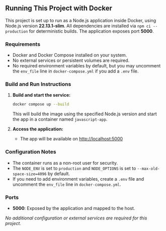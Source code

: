 ## Running This Project with Docker

This project is set up to run as a Node.js application inside Docker, using Node.js version **22.13.1-slim**. All dependencies are installed via `npm ci --production` for deterministic builds. The application exposes port **5000**.

### Requirements
- Docker and Docker Compose installed on your system.
- No external services or persistent volumes are required.
- No required environment variables by default, but you may uncomment the `env_file` line in `docker-compose.yml` if you add a `.env` file.

### Build and Run Instructions
1. **Build and start the service:**
   ```sh
   docker compose up --build
   ```
   This will build the image using the specified Node.js version and start the app in a container named `javascript-app`.

2. **Access the application:**
   - The app will be available on [http://localhost:5000](http://localhost:5000)

### Configuration Notes
- The container runs as a non-root user for security.
- The `NODE_ENV` is set to `production` and `NODE_OPTIONS` is set to `--max-old-space-size=4096` by default.
- If you need to add environment variables, create a `.env` file and uncomment the `env_file` line in `docker-compose.yml`.

### Ports
- **5000**: Exposed by the application and mapped to the host.

_No additional configuration or external services are required for this project._
